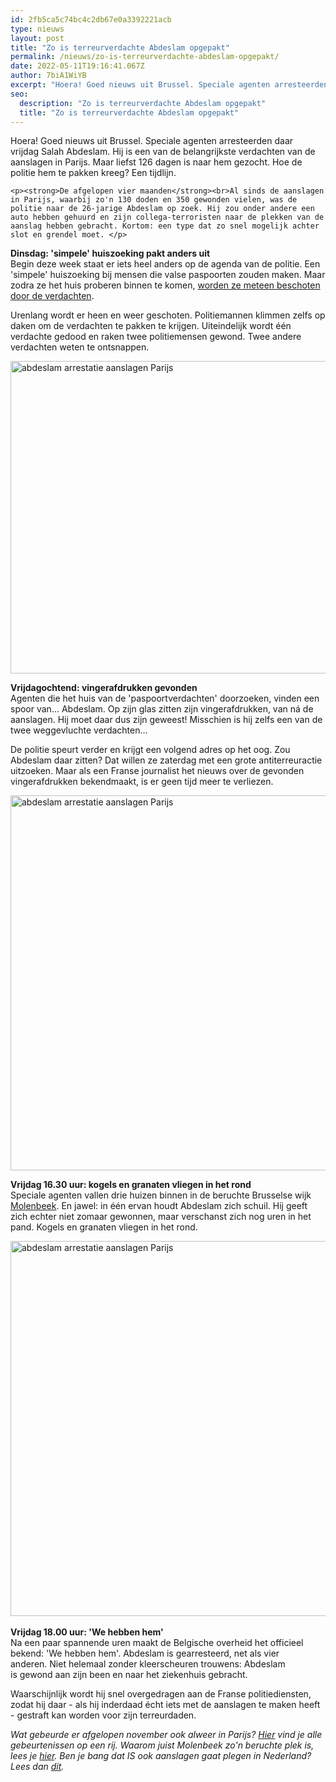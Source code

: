 ```yaml
---
id: 2fb5ca5c74bc4c2db67e0a3392221acb
type: nieuws
layout: post
title: "Zo is terreurverdachte Abdeslam opgepakt"
permalink: /nieuws/zo-is-terreurverdachte-abdeslam-opgepakt/
date: 2022-05-11T19:16:41.067Z
author: 7biA1WiYB
excerpt: "Hoera! Goed nieuws uit Brussel. Speciale agenten arresteerden daar vrijdag Salah Abdeslam. Hij is een van de belangrijkste verdachten van de aanslagen in Parijs. Maar liefst 126 dagen is naar hem gezocht. Hoe de politie hem te pakken kreeg? Een tijdlijn.  "
seo:
  description: "Zo is terreurverdachte Abdeslam opgepakt"
  title: "Zo is terreurverdachte Abdeslam opgepakt"
---
```

Hoera! Goed nieuws uit Brussel. Speciale agenten arresteerden daar vrijdag Salah Abdeslam. Hij is een van de belangrijkste verdachten van de aanslagen in Parijs. Maar liefst 126 dagen is naar hem gezocht. Hoe de politie hem te pakken kreeg? Een tijdlijn.  

    <p><strong>De afgelopen vier maanden</strong><br>Al sinds de aanslagen in Parijs, waarbij zo'n 130 doden en 350 gewonden vielen, was de politie naar de 26-jarige Abdeslam op zoek. Hij zou onder andere een auto hebben gehuurd en zijn collega-terroristen naar de plekken van de aanslag hebben gebracht. Kortom: een type dat zo snel mogelijk achter slot en grendel moet. </p>
<p><strong>Dinsdag: 'simpele' huiszoeking pakt anders uit</strong><br>Begin deze week staat er iets heel anders op de agenda van de politie. Een 'simpele' huiszoeking bij mensen die valse paspoorten zouden maken. Maar zodra ze het huis proberen binnen te komen, <a href="https://7dagen.netlify.app/nieuws/terreurspanning-stijgt-weer-brussel">worden ze meteen beschoten door de verdachten</a>. </p>
<p>Urenlang wordt er heen en weer geschoten. Politiemannen klimmen zelfs op daken om de verdachten te pakken te krijgen. Uiteindelijk wordt één verdachte gedood en raken twee politiemensen gewond. Twee andere verdachten weten te ontsnappen. </p>
<p><div class="media media-element-container media-default"><div id="file-17023" class="file file-image file-image-jpeg">

        
  
  <div class="content">
    <img alt="abdeslam arrestatie aanslagen Parijs" title="Foto: AFP" height="500" width="850" class="media-element file-default" src="https://7dagen.netlify.app/sites/default/files/vorst.jpg">  </div>

  
</div>
</div>
<p><strong>Vrijdagochtend: vingerafdrukken gevonden</strong><br>Agenten die het huis van de 'paspoortverdachten' doorzoeken, vinden een spoor van... Abdeslam. Op zijn glas zitten zijn vingerafdrukken, van ná de aanslagen. Hij moet daar dus zijn geweest! Misschien is hij zelfs een van de twee weggevluchte verdachten...</p>
<p>De politie speurt verder en krijgt een volgend adres op het oog. Zou Abdeslam daar zitten? Dat willen ze zaterdag met een grote antiterreuractie uitzoeken. Maar als een Franse journalist het nieuws over de gevonden vingerafdrukken bekendmaakt, is er geen tijd meer te verliezen.</p>
<p><div class="media media-element-container media-default"><div id="file-17024" class="file file-image file-image-jpeg">

        
  
  <div class="content">
    <img alt="abdeslam arrestatie aanslagen Parijs" title="Foto: AFP" height="600" width="850" class="media-element file-default" src="https://7dagen.netlify.app/sites/default/files/terreur%202%20AFP.jpg">  </div>

  
</div>
</div>
<p><strong>Vrijdag 16.30 uur: kogels en granaten vliegen in het rond</strong><br>Speciale agenten vallen drie huizen binnen in de beruchte Brusselse wijk <a href="https://7dagen.netlify.app/nieuws/wat-er-mis-met-molenbeek">Molenbeek</a>. En jawel: in één ervan houdt Abdeslam zich schuil. Hij geeft zich echter niet zomaar gewonnen, maar verschanst zich nog uren in het pand. Kogels en granaten vliegen in het rond.</p>
<p><div class="media media-element-container media-default"><div id="file-17026" class="file file-image file-image-jpeg">

        
  
  <div class="content">
    <img alt="abdeslam arrestatie aanslagen Parijs" title="Foto: AFP" height="600" width="850" class="media-element file-default" src="https://7dagen.netlify.app/sites/default/files/terreur%204.jpg">  </div>

  
</div>
</div><br><strong>Vrijdag 18.00 uur: 'We hebben hem'</strong><br>Na een paar spannende uren maakt de Belgische overheid het officieel bekend: 'We hebben hem'. Abdeslam is gearresteerd, net als vier anderen. Niet helemaal zonder kleerscheuren trouwens: Abdeslam is gewond aan zijn been en naar het ziekenhuis gebracht. 
<p>Waarschijnlijk wordt hij snel overgedragen aan de Franse politiediensten, zodat hij daar - als hij inderdaad écht iets met de aanslagen te maken heeft - gestraft kan worden voor zijn terreurdaden.</p>
<p><em>Wat gebeurde er afgelopen november ook alweer in Parijs? <a href="https://7dagen.netlify.app/nieuws/wat-gebeurde-er-parijs">Hier</a> vind je alle gebeurtenissen op een rij. Waarom juist Molenbeek zo'n beruchte plek is, lees je <a href="https://7dagen.netlify.app/nieuws/wat-er-mis-met-molenbeek">hier</a>. Ben je bang dat IS ook aanslagen gaat plegen in Nederland? Lees dan <a href="https://7dagen.netlify.app/nieuws/gaat-ook-aanslagen-plegen-nederland">dit</a>.</em></p>  
